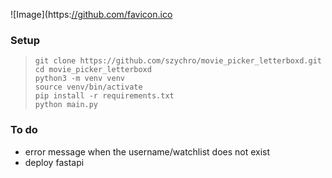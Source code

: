 ![Image](https:[//github.com/favicon.ico](https://github.com/user-attachments/assets/43fb0dfc-2508-4f19-a209-3b02ed2c45ab)

### Setup

> ```
> git clone https://github.com/szychro/movie_picker_letterboxd.git
> cd movie_picker_letterboxd
> python3 -m venv venv
> source venv/bin/activate
> pip install -r requirements.txt
> python main.py
> ```
>

### To do

- error message when the username/watchlist does not exist
- deploy fastapi
